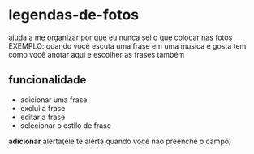 # legendas-de-fotos
ajuda a me organizar por que eu nunca sei o que colocar nas fotos
EXEMPLO: quando você escuta uma frase em uma musica e gosta tem como você anotar aqui 
e escolher as frases também


## funcionalidade
- adicionar uma frase
- exclui a frase
- editar a frase
- selecionar o estilo de frase


**adicionar**
alerta(ele te alerta quando você não preenche o campo)